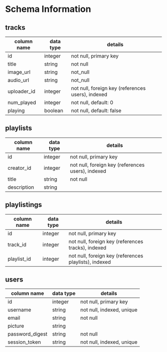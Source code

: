 # Schema Information

## tracks
column name | data type | details
------------|-----------|-----------------------
id          | integer   | not null, primary key
title       | string    | not null
image_url   | string    | not_null
audio_url   | string    | not_null
uploader_id | integer   | not null, foreign key (references users), indexed
num_played  | integer   | not null, default: 0
playing     | boolean   | not null, default: false

## playlists
column name | data type | details
------------|-----------|-----------------------
id          | integer   | not null, primary key
creator_id  | integer   | not null, foreign key (references users), indexed
title       | string    | not null
description | string    |

## playlistings
column name | data type | details
------------|-----------|-----------------------
id          | integer   | not null, primary key
track_id    | integer   | not null, foreign key (references tracks), indexed
playlist_id | integer   | not null, foreign key (references playlists), indexed

## users
column name     | data type | details
----------------|-----------|-----------------------
id              | integer   | not null, primary key
username        | string    | not null, indexed, unique
email           | string    | not null
picture         | string    | 
password_digest | string    | not null
session_token   | string    | not null, indexed, unique
